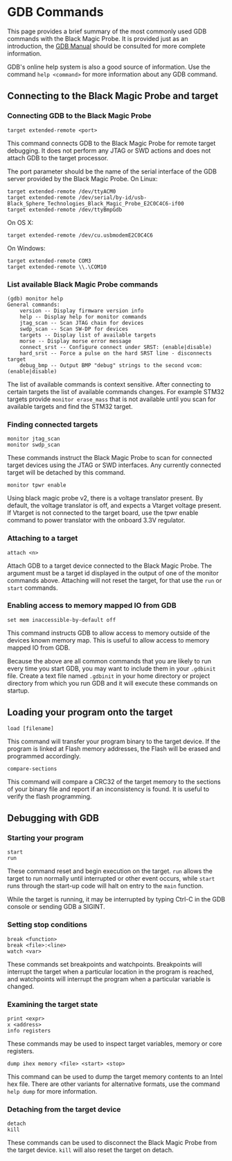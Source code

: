 # GDB Commands

This page provides a brief summary of the most commonly used GDB commands with the Black Magic Probe.  It is provided just as an introduction, the [GDB Manual](https://sourceware.org/gdb/current/onlinedocs/gdb/) should be consulted for more complete information.

GDB's online help system is also a good source of information.  Use the command `help <command>` for more information about any GDB command.

## Connecting to the Black Magic Probe and target
### Connecting GDB to the Black Magic Probe
```
target extended-remote <port>
```
This command connects GDB to the Black Magic Probe for remote target debugging.  It does not perform any JTAG or SWD actions and does not attach GDB to the target processor.

The port parameter should be the name of the serial interface of the GDB server provided by the Black Magic Probe.
On Linux:
```
target extended-remote /dev/ttyACM0
target extended-remote /dev/serial/by-id/usb-Black_Sphere_Technologies_Black_Magic_Probe_E2C0C4C6-if00
target extended-remote /dev/ttyBmpGdb
```
On OS X:
```
target extended-remote /dev/cu.usbmodemE2C0C4C6
```
On Windows:
```
target extended-remote COM3
target extended-remote \\.\COM10
```

### List available Black Magic Probe commands
```
(gdb) monitor help
General commands:
	version -- Display firmware version info
	help -- Display help for monitor commands
	jtag_scan -- Scan JTAG chain for devices
	swdp_scan -- Scan SW-DP for devices
	targets -- Display list of available targets
	morse -- Display morse error message
	connect_srst -- Configure connect under SRST: (enable|disable)
	hard_srst -- Force a pulse on the hard SRST line - disconnects target
	debug_bmp -- Output BMP "debug" strings to the second vcom: (enable|disable)
```

The list of available commands is context sensitive. After connecting to certain targets the list of available commands changes. For example STM32 targets provide `monitor erase_mass` that is not available until you scan for available targets and find the STM32 target.

### Finding connected targets
```
monitor jtag_scan
monitor swdp_scan
```
These commands instruct the Black Magic Probe to scan for connected target devices using the JTAG or SWD interfaces.  Any currently connected target will be detached by this command.

```
monitor tpwr enable
```
Using black magic probe v2, there is a voltage translator present. By default, the voltage translator is off, and expects a Vtarget voltage present. If Vtarget is not connected to the target board, use the tpwr enable command to power translator with the onboard 3.3V regulator.

### Attaching to a target
```
attach <n>
```
Attach GDB to a target device connected to the Black Magic Probe.  The argument must be a target id displayed in the output of one of the monitor commands above.  Attaching will not reset the target, for that use the `run` or `start` commands.

### Enabling access to memory mapped IO from GDB
```
set mem inaccessible-by-default off
```
This command instructs GDB to allow access to memory outside of the devices known memory map.  This is useful to allow access to memory mapped IO from GDB.

Because the above are all common commands that you are likely to run every time you start GDB, you may want to include them in your `.gdbinit` file.  Create a text file named `.gdbinit` in your home directory or project directory from which you run GDB and it will execute these commands on startup.

## Loading your program onto the target
```
load [filename]
```
This command will transfer your program binary to the target device.  If the program is linked at Flash memory addresses, the Flash will be erased and programmed accordingly.
```
compare-sections
```
This command will compare a CRC32 of the target memory to the sections of your binary file and report if an inconsistency is found.  It is useful to verify the flash programming.

## Debugging with GDB
### Starting your program
```
start
run
```
These command reset and begin execution on the target.  `run` allows the target to run normally until interrupted or other event occurs, while `start` runs through the start-up code will halt on entry to the `main` function.

While the target is running, it may be interrupted by typing Ctrl-C in the GDB console or sending GDB a SIGINT.

### Setting stop conditions
```gdb
break <function>
break <file>:<line>
watch <var>
```
These commands set breakpoints and watchpoints.  Breakpoints will interrupt the target when a particular location in the program is reached, and watchpoints will interrupt the program when a particular variable is changed.

### Examining the target state
```
print <expr>
x <address>
info registers
```
These commands may be used to inspect target variables, memory or core registers.

```
dump ihex memory <file> <start> <stop>
```
This command can be used to dump the target memory contents to an Intel hex file.  There are other variants for alternative formats, use the command `help dump` for more information.

### Detaching from the target device
```
detach
kill
```
These commands can be used to disconnect the Black Magic Probe from the target device.  `kill` will also reset the target on detach.

